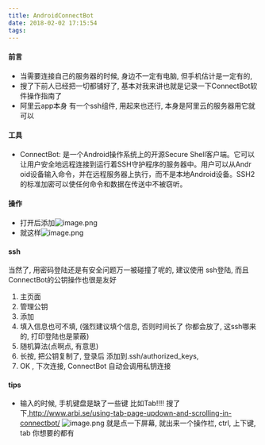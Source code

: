 ```yaml
---
title: AndroidConnectBot
date: 2018-02-02 17:15:54
tags:
---
```

#### 前言
* 当需要连接自己的服务器的时候, 身边不一定有电脑, 但手机估计是一定有的,
* 搜了下前人已经把一切都铺好了, 基本对我来讲也就是记录一下ConnectBot软件操作指南了
* 阿里云app本身 有一个ssh组件, 用起来也还行, 本身是阿里云的服务器用它就可以
#### 工具
* ConnectBot: 是一个Android操作系统上的开源Secure Shell客户端。它可以让用户安全地远程连接到运行着SSH守护程序的服务器中。用户可以从Andr​​oid设备输入命令，并在远程服务器上执行，而不是本地Android设备。SSH2的标准加密可以使任何命令和数据在传送中不被窃听。

#### 操作
* 打开后添加![image.png](http://upload-images.jianshu.io/upload_images/4832809-6bc262c9ab96dc7e.png?imageMogr2/auto-orient/strip%7CimageView2/2/w/1240)
* 就这样![image.png](http://upload-images.jianshu.io/upload_images/4832809-8e0a9a0477bb6f21.png?imageMogr2/auto-orient/strip%7CimageView2/2/w/1240)
#### ssh
当然了, 用密码登陆还是有安全问题万一被碰撞了呢的, 建议使用 ssh登陆, 而且 ConnectBot的公钥操作也很是友好
1. 主页面
2. 管理公钥
3. 添加 
4. 填入信息也可不填, (强烈建议填个信息, 否则时间长了 你都会放了, 这ssh哪来的, 打印登陆也是蒙蔽)
5. 随机算法(点啊点, 有意思)
6. 长按, 把公钥复制了, 登录后 添加到.ssh/authorized_keys, 
7.  OK , 下次连接, ConnectBot 自动会调用私钥连接
#### tips
* 输入的时候, 手机键盘是缺了一些键 比如Tab!!!! 
搜了下,http://www.arbi.se/using-tab-page-updown-and-scrolling-in-connectbot/
 ![image.png](http://upload-images.jianshu.io/upload_images/4832809-107e99d46a0d161d.png?imageMogr2/auto-orient/strip%7CimageView2/2/w/1240)
 就是点一下屏幕, 就出来一个操作栏, ctrl, 上下键, tab 你想要的都有
